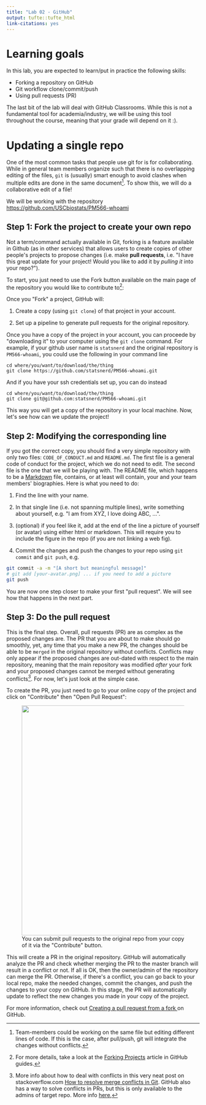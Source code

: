```yaml
---
title: "Lab 02 - GitHub"
output: tufte::tufte_html
link-citations: yes
---
```


# Learning goals

In this lab, you are expected to learn/put in practice the following skills:

- Forking a repository on GitHub
- Git workflow clone/commit/push
- Using pull requests (PR)

The last bit of the lab will deal with GitHub Classrooms. While this is not a
fundamental tool for academia/industry, we will be using this tool throughout
the course, meaning that your grade will depend on it :).

# Updating a single repo

One of the most common tasks that people use git for is for collaborating. While
in general team members organize such that there is no overlapping editing of
the files, `git` is (usually) smart enough to avoid clashes when multiple edits are done in
the same document[^multiedits]. To show this, we will do a collaborative edit of
a file!

[^multiedits]: Team-members could be working on the same file but editing
different lines of code. If this is the case, after pull/push, git will integrate
the changes without conflicts.

We will be working with the repository https://github.com/USCbiostats/PM566-whoami

## Step 1: Fork the project to create your own repo

Not a term/command actually available in Git, forking is a feature available in
Github (as in other services) that allows users to create copies of other people's
projects to propose changes (i.e. make **pull requests**, i.e. "I have this
great update for your project! Would you like to add it by *pulling it* into your
repo?").

To start, you just need to use the Fork button available on the main page of the repository you would
like to contribute to[^githubmanualfork]:

[^githubmanualfork]: For more details, take a look at the [Forking Projects](https://guides.github.com/activities/forking/) article in GitHub guides.


Once you "Fork" a project, GitHub will:

1. Create a copy (using `git clone`) of that project in your account.

2. Set up a pipeline to generate pull requests for the original repository.


Once you have a copy of the project in your account, you can proceede by
"downloading it" to your computer using the `git clone` command. For example, if
your github user name is `statsnerd` and the original repository is `PM566-whoami`, you could use the following in your command line

```shell
cd where/you/want/to/download/the/thing
git clone https://github.com/statsnerd/PM566-whoami.git
```

And if you have your ssh credentials set up, you can do instead

```shell
cd where/you/want/to/download/the/thing
git clone git@github.com:statsnerd/PM566-whoami.git
```

This way you will get a copy of the repository in your local machine. Now, let's
see how can we update the project!

## Step 2: Modifying the corresponding line

If you got the correct copy, you should find a very simple repository with only
two files: `CODE_OF_CONDUCT.md` and `README.md`. The first file is a general code of conduct for the project, which we do not need to edit. The second file
is the one that we will be playing with. The README file, which happens to be
a [Markdown](https://en.wikipedia.org/wiki/Markdown) file, contains, or at least
will contain, your and your team members' biographies. Here is what you need to
do:

1. Find the line with your name.

2. In that single line (i.e. not spanning multiple lines), write something about
yourself, e.g. "I am from XYZ, I love doing ABC, ...".

3. (optional) if you feel like it, add at the end of the line a picture
of yourself (or avatar) using either html or markdown. This will require you
to include the figure in the repo (if you are not linking a web fig).

4. Commit the changes and push the changes to your repo using `git commit` and
`git push`, e.g.

```sh
git commit -a -m "[A short but meaningful message]"
# git add [your-avatar.png] ... if you need to add a picture
git push
```

You are now one step closer to make your first "pull request". We will see how
that happens in the next part.


## Step 3: Do the pull request

This is the final step. Overall, pull requests (PR) are as complex as the proposed
changes are. The PR that you are about to make should go smoothly, yet, any time
that you make a new PR, the changes should be able to be `merged` in the original
repository without conflicts. Conflicts may only appear if the proposed changes
are out-dated with respect to the main repository, meaning that the main repository
was modified *after* your fork and your proposed changes cannot be merged without
generating conflicts[^mergeconflicts]. For now, let's just look at the simple case.

[^mergeconflicts]: More info about how to deal with conflicts in this very neat
post on stackoverflow.com [How to resolve merge conflicts in Git](https://stackoverflow.com/questions/161813/how-to-resolve-merge-conflicts-in-git?page=1&tab=votes#tab-top).
GitHub also has a way to solve conflicts in PRs, but this is only available to
the admins of target repo. More info [here](https://help.github.com/en/github/collaborating-with-issues-and-pull-requests/resolving-a-merge-conflict-on-github),


To create the PR, you just need to go to your online copy of the project and
click on "Contribute" then "Open Pull Request":

<figure>
<img src="https://user-images.githubusercontent.com/893619/132388465-849ef04d-ad4f-4365-a646-27e88cb9d828.png" width="600px">
<figcaption>You can submit pull requests to the original repo from your copy of it via the "Contribute" button.</figcaption>
</figure>

This will create a PR in the original repository. GitHub will automatically
analyze the PR and check whether merging the PR to the master branch will result
in a conflict or not. If all is OK, then the owner/admin of the repository can
merge the PR. Otherwise, if there's a conflict, you can go back to your local
repo, make the needed changes, commit the changes, and push the changes to
your copy on GitHub. In this stage, the PR will automatically update to reflect
the new changes you made in your copy of the project.

For more information, check out [Creating a pull request from a fork
](https://help.github.com/en/github/collaborating-with-issues-and-pull-requests/creating-a-pull-request-from-a-fork)
on GitHub.


